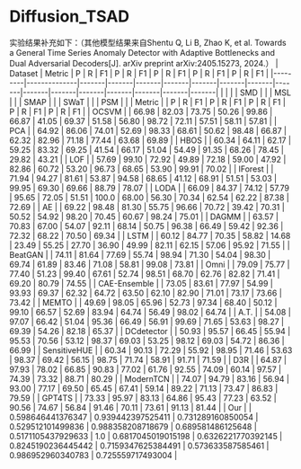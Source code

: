 # Diffusion_TSAD

实验结果补充如下：（其他模型结果来自Shentu Q, Li B, Zhao K, et al. Towards a General Time Series Anomaly Detector with Adaptive Bottlenecks and Dual Adversarial Decoders[J]. arXiv preprint arXiv:2405.15273, 2024.）
| Dataset | Metric       | P     | R     | F1    | P     | R     | F1    | P     | R     | F1    | P     | R     | F1    | P     | R     | F1    |
|---------|--------------|-------|-------|-------|-------|-------|-------|-------|-------|-------|-------|-------|-------|-------|-------|-------|
|         |              |    | SMD     |       |    | MSL      |       |   | SMAP      |       |   | SWaT      |       |    | PSM      |       |
| Metric  |              | P     | R     | F1    | P     | R     | F1    | P     | R     | F1    | P     | R     | F1    | P     | R     | F1    |
| OCSVM   |              | 66.98 | 82.03 | 73.75 | 50.26 | 99.86 | 66.87 | 41.05 | 69.37 | 51.58 | 56.80 | 98.72 | 72.11 | 57.51 | 58.11 | 57.81 |
| PCA     |              | 64.92 | 86.06 | 74.01 | 52.69 | 98.33 | 68.61 | 50.62 | 98.48 | 66.87 | 62.32 | 82.96 | 71.18 | 77.44 | 63.68 | 69.89 |
| HBOS    |              | 60.34 | 64.11 | 62.17 | 59.25 | 83.32 | 69.25 | 41.54 | 66.17 | 51.04 | 54.49 | 91.35 | 68.26 | 78.45 | 29.82 | 43.21 |
| LOF     |              | 57.69 | 99.10 | 72.92 | 49.89 | 72.18 | 59.00 | 47.92 | 82.86 | 60.72 | 53.20 | 96.73 | 68.65 | 53.90 | 99.91 | 70.02 |
| IForest |              | 71.94 | 94.27 | 81.61 | 53.87 | 94.58 | 68.65 | 41.12 | 68.91 | 51.51 | 53.03 | 99.95 | 69.30 | 69.66 | 88.79 | 78.07 |
| LODA    |              | 66.09 | 84.37 | 74.12 | 57.79 | 95.65 | 72.05 | 51.51 | 100.0 | 68.00 | 56.30 | 70.34 | 62.54 | 62.22 | 87.38 | 72.69 |
| AE      |              | 69.22 | 98.48 | 81.30 | 55.75 | 96.66 | 70.72 | 39.42 | 70.31 | 50.52 | 54.92 | 98.20 | 70.45 | 60.67 | 98.24 | 75.01 |
| DAGMM   |              | 63.57 | 70.83 | 67.00 | 54.07 | 92.11 | 68.14 | 50.75 | 96.38 | 66.49 | 59.42 | 92.36 | 72.32 | 68.22 | 70.50 | 69.34 |
| LSTM    |              | 60.12 | 84.77 | 70.35 | 58.82 | 14.68 | 23.49 | 55.25 | 27.70 | 36.90 | 49.99 | 82.11 | 62.15 | 57.06 | 95.92 | 71.55 |
| BeatGAN |              | 74.11 | 81.64 | 77.69 | 55.74 | 98.94 | 71.30 | 54.04 | 98.30 | 69.74 | 61.89 | 83.46 | 71.08 | 58.81 | 99.08 | 73.81 |
| Omni    |              | 79.09 | 75.77 | 77.40 | 51.23 | 99.40 | 67.61 | 52.74 | 98.51 | 68.70 | 62.76 | 82.82 | 71.41 | 69.20 | 80.79 | 74.55 |
| CAE-Ensemble |         | 73.05 | 83.61 | 77.97 | 54.99 | 93.93 | 69.37 | 62.32 | 64.72 | 63.50 | 62.10 | 82.90 | 71.01 | 73.17 | 73.66 | 73.42 |
| MEMTO   |              | 49.69 | 98.05 | 65.96 | 52.73 | 97.34 | 68.40 | 50.12 | 99.10 | 66.57 | 52.69 | 83.94 | 64.74 | 56.49 | 98.02 | 64.74 |
| A.T.    |              | 54.08 | 97.07 | 66.42 | 51.04 | 95.36 | 66.49 | 56.91 | 99.69 | 71.65 | 53.63 | 98.27 | 69.39 | 54.26 | 82.18 | 65.37 |
| DCdetector |           | 50.93 | 95.57 | 66.45 | 55.94 | 95.53 | 70.56 | 53.12 | 98.37 | 69.03 | 53.25 | 98.12 | 69.03 | 54.72 | 86.36 | 66.99 |
| SensitiveHUE |         | 60.34 | 90.13 | 72.29 | 55.92 | 98.95 | 71.46 | 53.63 | 98.37 | 69.42 | 56.15 | 98.75 | 71.74 | 58.91 | 91.71 | 71.59 |
| D3R     |              | 64.87 | 97.93 | 78.02 | 66.85 | 90.83 | 77.02 | 61.76 | 92.55 | 74.09 | 60.14 | 97.57 | 74.39 | 73.32 | 88.71 | 80.29 |
| ModernTCN |            | 74.07 | 94.79 | 83.16 | 56.94 | 93.00 | 77.17 | 69.50 | 65.45 | 67.41 | 59.14 | 89.22 | 71.13 | 73.47 | 86.83 | 79.59 |
| GPT4TS  |              | 73.33 | 95.97 | 83.13 | 64.86 | 95.43 | 77.23 | 63.52 | 90.56 | 74.67 | 56.84 | 91.46 | 70.11 | 73.61 | 91.13 | 81.44 |
| Our |     | 0.598646441376347 | 0.939442397525411 | 0.731289160850054 | 0.529512101499836 | 0.988358208718679 | 0.689581486125648 | 0.5171105437929633 | 1.0 | 0.6817045019015198 | 0.6326221770392145 | 0.8245190236445442 | 0.7159347625384491 | 0.573633587585461 | 0.986952960340783 | 0.725559717493004 |
